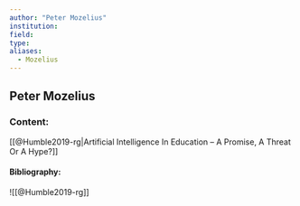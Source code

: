 ```yaml
---
author: "Peter Mozelius"
institution:
field:
type:
aliases:
  - Mozelius
---
```


## Peter Mozelius

### Content:
[[@Humble2019-rg|Artificial Intelligence In Education – A Promise, A Threat Or A Hype?]]

#### Bibliography:

![[@Humble2019-rg]]